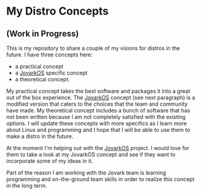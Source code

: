 # My Distro Concepts
## (Work in Progress)

This is my repository to share a couple of my visions for distros in the future. I have three concepts here:

* a practical concept
* a [JovarkOS](https://jovarkos.org) specific concept
* a theoretical concept.

My practical concept takes the best software and packages it into a great out of the box experience. The [JovarkOS](https://jovarkos.org) concept (see next paragraph) is a modified version that caters to the choices that the team and community have made. My theoretical concept includes a bunch of software that has not been written because I am not completely satisfied with the existing options. I will update these concepts with more specifics as I learn more about Linux and programming and I hope that I will be able to use them to make a distro in the future.

At the moment I'm helping out with the [JovarkOS](https://jovarkos.org) project. I would love for them to take a look at my JovarkOS concept and see if they want to incorporate some of my ideas in it.

Part of the reason I am working with the Jovark team is learning programming and on-the-ground team skills in order to realize this concept in the long term.
